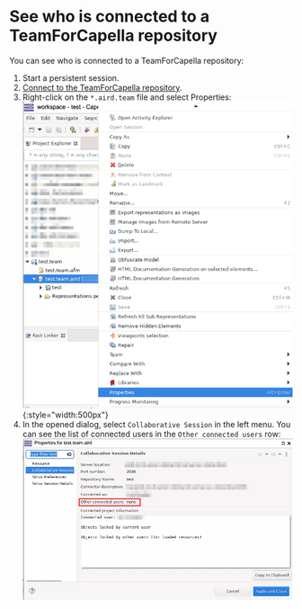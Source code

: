<!--
 ~ SPDX-FileCopyrightText: Copyright DB InfraGO AG and contributors
 ~ SPDX-License-Identifier: Apache-2.0
 -->

# See who is connected to a TeamForCapella repository

You can see who is connected to a TeamForCapella repository:

1. Start a persistent session.
1. [Connect to the TeamForCapella repository](../connect/index.md).
1. Right-click on the `*.aird.team` file and select Properties: <br>
   ![TeamForCapella project properties](./teamforcapella-properties.png){:style="width:500px"}
1. In the opened dialog, select `Collaborative Session` in the left menu. You
   can see the list of connected users in the `Other connected users` row: <br>
   ![Connected users](./connected-users.png)
